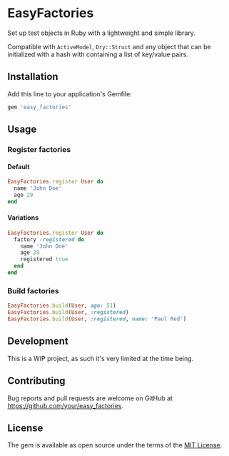 # EasyFactories

Set up test objects in Ruby with a lightweight and simple library.

Compatible with `ActiveModel`, `Dry::Struct` and any object that can be initialized with a hash with containing a list of key/value pairs.  

## Installation

Add this line to your application's Gemfile:

```ruby
gem 'easy_factories'
```

## Usage

### Register factories

#### Default

```ruby
EasyFactories.register User do
  name 'John Doe'
  age 29
end
```

#### Variations

```ruby
EasyFactories.register User do
  factory :registered do
    name 'John Doe'
    age 29
    registered true
  end
end
```

### Build factories

```ruby
EasyFactories.build(User, age: 51)
EasyFactories.build(User, :registered)
EasyFactories.build(User, :registered, name: 'Paul Red')
```

## Development

This is a WIP project, as such it's very limited at the time being.

## Contributing

Bug reports and pull requests are welcome on GitHub at https://github.com/your/easy_factories.

## License

The gem is available as open source under the terms of the [MIT License](https://opensource.org/licenses/MIT).
